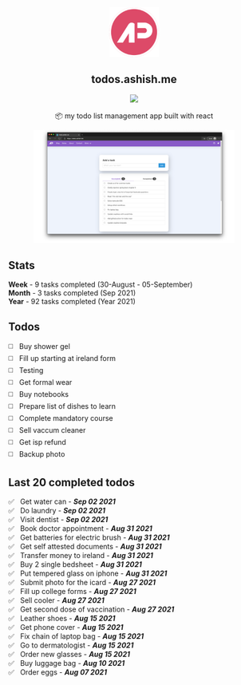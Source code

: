 <p align="center">
  <img src="https://raw.githubusercontent.com/ashishdotme/assets/master/logo.png" alt="drawing" width="100"/>
</p>

<h2 align="center">todos.ashish.me</h2>

<p align="center">
<a href="https://img.shields.io/github/last-commit/ashishdotme/todos.ashish.me?style=for-the-badge"><img src="https://img.shields.io/github/last-commit/ashishdotme/todos.ashish.me?style=for-the-badge"></a>
</p>

<p align="center">📦 my todo list management app built with react </p>

<div style='margin:0 auto;width:80%;'>
  <img src="./assets/todos.png" alt="drawing"/>
</div>

## Stats

<!-- week starts --><b>Week</b> - 9 tasks completed (30-August - 05-September)<br><!-- week ends -->
<!-- month starts --><b>Month</b> - 3 tasks completed (Sep 2021)<br><!-- month ends -->
<!-- year starts --><b>Year</b> - 92 tasks completed (Year 2021)<!-- year ends -->

## Todos

<!-- todos starts -->
◻️  &nbsp; Buy shower gel<br>◻️  &nbsp; Fill up starting at ireland form<br>◻️  &nbsp; Testing<br>◻️  &nbsp; Get formal wear<br>◻️  &nbsp; Buy notebooks<br>◻️  &nbsp; Prepare list of dishes to learn<br>◻️  &nbsp; Complete mandatory course<br>◻️  &nbsp; Sell vaccum cleaner<br>◻️  &nbsp; Get isp refund<br>◻️  &nbsp; Backup photo
<!-- todos ends -->

## Last 20 completed todos

<!-- completed starts -->
✅  &nbsp; Get water can - **_Sep 02 2021_**<br>✅  &nbsp; Do laundry - **_Sep 02 2021_**<br>✅  &nbsp; Visit dentist - **_Sep 02 2021_**<br>✅  &nbsp; Book doctor appointment - **_Aug 31 2021_**<br>✅  &nbsp; Get batteries for electric brush - **_Aug 31 2021_**<br>✅  &nbsp; Get self attested documents - **_Aug 31 2021_**<br>✅  &nbsp; Transfer money to ireland - **_Aug 31 2021_**<br>✅  &nbsp; Buy 2 single bedsheet - **_Aug 31 2021_**<br>✅  &nbsp; Put tempered glass on iphone - **_Aug 31 2021_**<br>✅  &nbsp; Submit photo for the icard - **_Aug 27 2021_**<br>✅  &nbsp; Fill up college forms - **_Aug 27 2021_**<br>✅  &nbsp; Sell cooler - **_Aug 27 2021_**<br>✅  &nbsp; Get second dose of vaccination - **_Aug 27 2021_**<br>✅  &nbsp; Leather shoes - **_Aug 15 2021_**<br>✅  &nbsp; Get phone cover - **_Aug 15 2021_**<br>✅  &nbsp; Fix chain of laptop bag - **_Aug 15 2021_**<br>✅  &nbsp; Go to dermatologist - **_Aug 15 2021_**<br>✅  &nbsp; Order new glasses - **_Aug 15 2021_**<br>✅  &nbsp; Buy luggage bag - **_Aug 10 2021_**<br>✅  &nbsp; Order eggs - **_Aug 07 2021_**
<!-- completed ends -->

